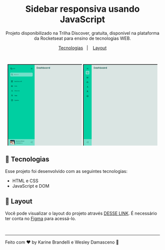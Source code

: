 <h1 align="center"> Sidebar responsiva usando JavaScript </h1>

<p align="center">
Projeto disponibilizado na Trilha Discover, gratuita, disponível na plataforma da Rocketseat para ensino de tecnologias WEB.
</p>

<p align="center">
  <a href="#-tecnologias">Tecnologias</a>&nbsp;&nbsp;&nbsp;|&nbsp;&nbsp;&nbsp;  
  <a href="#-layout">Layout</a>
</p>

<br>

<p align="center">
  <img alt="rocketpay" src="./assets/sidebar-open.png" width="48%">
  <img alt="rocketpay" src="./assets/sidebar-closed.png" width="48%">
</p>

## 🚀 Tecnologias

Esse projeto foi desenvolvido com as seguintes tecnologias:

- HTML e CSS
- JavaScript e DOM

## 🔖 Layout

Você pode visualizar o layout do projeto através [DESSE LINK](https://www.figma.com/file/CBDNfycCvGgSmFt5bdSj8c/DD-%2F-Sidebar-Responsiva-(Copy)?node-id=0%3A1). É necessário ter conta no [Figma](https://figma.com) para acessá-lo.

<br>

---

Feito com ♥ by Karine Brandelli e Wesley Damasceno :wave:
